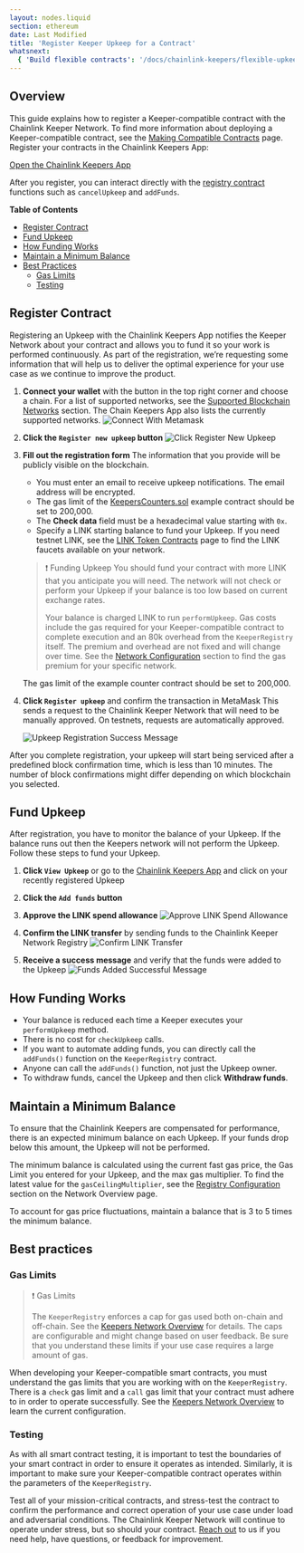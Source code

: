 ```yaml
---
layout: nodes.liquid
section: ethereum
date: Last Modified
title: 'Register Keeper Upkeep for a Contract'
whatsnext:
  { 'Build flexible contracts': '/docs/chainlink-keepers/flexible-upkeeps/', 'FAQs': '/docs/chainlink-keepers/faqs/' }
---
```


## Overview

This guide explains how to register a Keeper-compatible contract with the Chainlink Keeper Network. To find more information about deploying a Keeper-compatible contract, see the [Making Compatible Contracts](../compatible-contracts) page. Register your contracts in the Chainlink Keepers App:

<div class="remix-callout">
    <a href="https://keepers.chain.link" >Open the Chainlink Keepers App</a>
</div>

After you register, you can interact directly with the [registry contract](https://etherscan.io/address/0x7b3EC232b08BD7b4b3305BE0C044D907B2DF960B#code) functions such as `cancelUpkeep` and `addFunds`.

**Table of Contents**

- [Register Contract](#register-contract)
- [Fund Upkeep](#fund-upkeep)
- [How Funding Works](#how-funding-works)
- [Maintain a Minimum Balance](#maintain-a-minimum-balance)
- [Best Practices](#best-practices)
  - [Gas Limits](#gas-limits)
  - [Testing](#testing)

## Register Contract

Registering an Upkeep with the Chainlink Keepers App notifies the Keeper Network about your contract and allows you to fund it so your work is performed continuously. As part of the registration, we’re requesting some information that will help us to deliver the optimal experience for your use case as we continue to improve the product.

1. **Connect your wallet** with the button in the top right corner and choose a chain. For a list of supported networks, see the [Supported Blockchain Networks](../introduction/#supported-blockchain-networks) section. The Chain Keepers App also lists the currently supported networks.
   ![Connect With Metamask](/images/contract-devs/keeper/keeper-metamask.png)

1. **Click the `Register new upkeep` button**
   ![Click Register New Upkeep](/images/contract-devs/keeper/keeper-register.png)

1. **Fill out the registration form**
   The information that you provide will be publicly visible on the blockchain.

   - You must enter an email to receive upkeep notifications. The email address will be encrypted.
   - The gas limit of the [KeepersCounters.sol](/docs/chainlink-keepers/compatible-contracts#example-contract) example contract should be set to 200,000.
   - The **Check data** field must be a hexadecimal value starting with `0x`.
   - Specify a LINK starting balance to fund your Upkeep. If you need testnet LINK, see the [LINK Token Contracts](/docs/link-token-contracts/) page to find the LINK faucets available on your network.

   > ❗️ Funding Upkeep
   > You should fund your contract with more LINK that you anticipate you will need. The network will not check or perform your Upkeep if your balance is too low based on current exchange rates.
   >
   > Your balance is charged LINK to run `performUpkeep`. Gas costs include the gas required for your Keeper-compatible contract to complete execution and an 80k overhead from the `KeeperRegistry` itself. The premium and overhead are not fixed and will change over time. See the [Network Configuration](/docs/chainlink-keepers/overview/#configuration) section to find the gas premium for your specific network.

   The gas limit of the example counter contract should be set to 200,000.

1. **Click `Register upkeep`** and confirm the transaction in MetaMask
   This sends a request to the Chainlink Keeper Network that will need to be manually approved. On testnets, requests are automatically approved.

   ![Upkeep Registration Success Message](/images/contract-devs/keeper/keeper-registration-submitted.png)

After you complete registration, your upkeep will start being serviced after a predefined block confirmation time, which is less than 10 minutes. The number of block confirmations might differ depending on which blockchain you selected.

## Fund Upkeep

After registration, you have to monitor the balance of your Upkeep. If the balance runs out then the Keepers network will not perform the Upkeep. Follow these steps to fund your Upkeep.

1. **Click `View Upkeep`** or go to the [Chainlink Keepers App](https://keepers.chain.link) and click on your recently registered Upkeep

1. **Click the `Add funds` button**

1. **Approve the LINK spend allowance**
   ![Approve LINK Spend Allowance](/images/contract-devs/keeper/keeper-approve-allowance.png)

1. **Confirm the LINK transfer** by sending funds to the Chainlink Keeper Network Registry
   ![Confirm LINK Transfer](/images/contract-devs/keeper/keeper-confirm-transfer.png)

1. **Receive a success message** and verify that the funds were added to the Upkeep
   ![Funds Added Successful Message](/images/contract-devs/keeper/keeper-add-funds.png)

## How Funding Works

- Your balance is reduced each time a Keeper executes your `performUpkeep` method.
- There is no cost for `checkUpkeep` calls.
- If you want to automate adding funds, you can directly call the `addFunds()` function on the `KeeperRegistry` contract.
- Anyone can call the `addFunds()` function, not just the Upkeep owner.
- To withdraw funds, cancel the Upkeep and then click **Withdraw funds**.

## Maintain a Minimum Balance

To ensure that the Chainlink Keepers are compensated for performance, there is an expected minimum balance on each Upkeep. If your funds drop below this amount, the Upkeep will not be performed.

The minimum balance is calculated using the current fast gas price, the Gas Limit you entered for your Upkeep, and the max gas multiplier. To find the latest value for the `gasCeilingMultiplier`, see the [Registry Configuration](../overview/#configuration) section on the Network Overview page.

To account for gas price fluctuations, maintain a balance that is 3 to 5 times the minimum balance.

## Best practices

### Gas Limits

> ❗️ Gas Limits
>
> The `KeeperRegistry` enforces a cap for gas used both on-chain and off-chain. See the [Keepers Network Overview](../overview/) for details. The caps are configurable and might change based on user feedback. Be sure that you understand these limits if your use case requires a large amount of gas.

When developing your Keeper-compatible smart contracts, you must understand the gas limits that you are working with on the `KeeperRegistry`. There is a `check` gas limit and a `call` gas limit that your contract must adhere to in order to operate successfully. See the [Keepers Network Overview](../overview/) to learn the current configuration.

### Testing

As with all smart contract testing, it is important to test the boundaries of your smart contract in order to ensure it operates as intended. Similarly, it is important to make sure your Keeper-compatible contract operates within the parameters of the `KeeperRegistry`.

Test all of your mission-critical contracts, and stress-test the contract to confirm the performance and correct operation of your use case under load and adversarial conditions. The Chainlink Keeper Network will continue to operate under stress, but so should your contract. [Reach out](https://forms.gle/WadxnzzjHPtta5Zd9) to us if you need help, have questions, or feedback for improvement.
